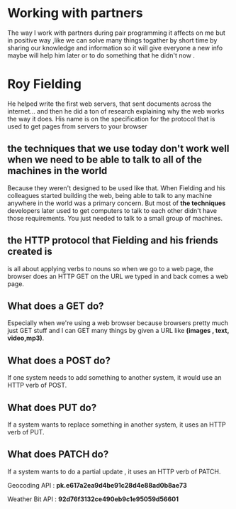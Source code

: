 # Working with partners

The way I work with partners during pair programming it affects on me but in positive way ,like we can solve many things togather by short time by sharing our knowledge and information so it will give everyone a new info maybe will help him later or to do something that he didn't now .

# Roy Fielding

He helped write the first web servers, that sent documents across the internet… and then he did a ton of research explaining why the web works the way it does. His name is on the specification for the protocol that is used to get pages from servers to your browser

## the techniques that we use today don't work well when we need to be able to talk to all of the machines in the world

Because they weren't designed to be used like that. When Fielding and his colleagues started building the web, being able to talk to any machine anywhere in the world was a primary concern. But most of **the techniques** developers later used to get computers to talk to each other didn't have those requirements. You just needed to talk to a small group of machines.

## the HTTP protocol that Fielding and his friends created is

is all about applying verbs to nouns so when we go to a web page, the browser does an HTTP GET on the URL we typed in and back comes a web page.

## What does a GET do?

  Especially when we're using a web browser because browsers  pretty much just GET stuff and I can GET many things by given a URL like **(images , text, video,mp3)**.

  ## What does a POST do?

 If one system needs to add something to another system, it would use an HTTP verb of POST.

 ## What does PUT do?

If a system wants to replace something in another system, it uses an HTTP verb of PUT.

## What does PATCH do?

If a system wants to do a partial update , it uses an HTTP verb of PATCH.

Geocoding API : **pk.e617a2ea9d4be91c28d4e88ad0b8ae73**

Weather Bit API : **92d76f3132ce490eb9c1e95059d56601**
